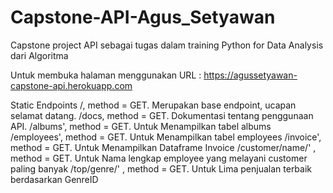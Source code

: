 # Capstone-API-Agus_Setyawan
Capstone project API sebagai tugas dalam training Python for Data Analysis dari Algoritma

Untuk membuka halaman menggunakan URL : https://agussetyawan-capstone-api.herokuapp.com

Static Endpoints
/, method = GET. Merupakan base endpoint, ucapan selamat datang.
/docs, method = GET. Dokumentasi tentang penggunaan API.
/albums', method = GET. Untuk Menampilkan tabel albums
/employees', method = GET. Untuk Menampilkan tabel employees
/invoice', method = GET. Untuk Menampilkan Dataframe Invoice
/customer/name/<employees>' , method = GET. Untuk Nama lengkap employee yang melayani customer paling banyak
/top/genre/<genreid>' , method = GET. Untuk Lima penjualan terbaik berdasarkan GenreID